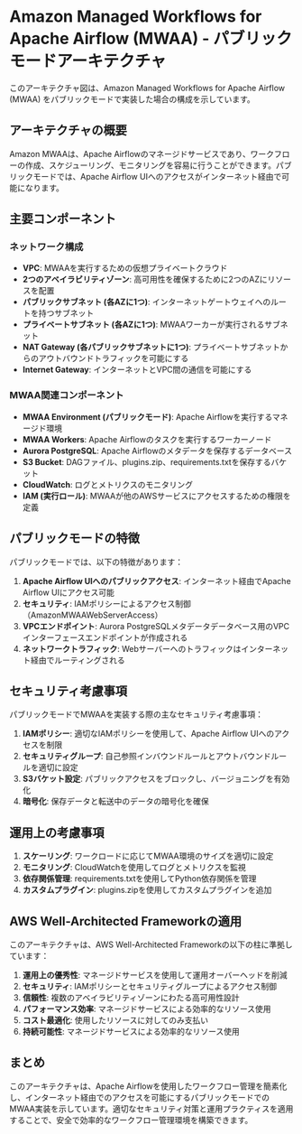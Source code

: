 # Amazon Managed Workflows for Apache Airflow (MWAA) - パブリックモードアーキテクチャ

このアーキテクチャ図は、Amazon Managed Workflows for Apache Airflow (MWAA) をパブリックモードで実装した場合の構成を示しています。

## アーキテクチャの概要

Amazon MWAAは、Apache Airflowのマネージドサービスであり、ワークフローの作成、スケジューリング、モニタリングを容易に行うことができます。パブリックモードでは、Apache Airflow UIへのアクセスがインターネット経由で可能になります。

## 主要コンポーネント

### ネットワーク構成
- **VPC**: MWAAを実行するための仮想プライベートクラウド
- **2つのアベイラビリティゾーン**: 高可用性を確保するために2つのAZにリソースを配置
- **パブリックサブネット (各AZに1つ)**: インターネットゲートウェイへのルートを持つサブネット
- **プライベートサブネット (各AZに1つ)**: MWAAワーカーが実行されるサブネット
- **NAT Gateway (各パブリックサブネットに1つ)**: プライベートサブネットからのアウトバウンドトラフィックを可能にする
- **Internet Gateway**: インターネットとVPC間の通信を可能にする

### MWAA関連コンポーネント
- **MWAA Environment (パブリックモード)**: Apache Airflowを実行するマネージド環境
- **MWAA Workers**: Apache Airflowのタスクを実行するワーカーノード
- **Aurora PostgreSQL**: Apache Airflowのメタデータを保存するデータベース
- **S3 Bucket**: DAGファイル、plugins.zip、requirements.txtを保存するバケット
- **CloudWatch**: ログとメトリクスのモニタリング
- **IAM (実行ロール)**: MWAAが他のAWSサービスにアクセスするための権限を定義

## パブリックモードの特徴

パブリックモードでは、以下の特徴があります：

1. **Apache Airflow UIへのパブリックアクセス**: インターネット経由でApache Airflow UIにアクセス可能
2. **セキュリティ**: IAMポリシーによるアクセス制御（AmazonMWAAWebServerAccess）
3. **VPCエンドポイント**: Aurora PostgreSQLメタデータデータベース用のVPCインターフェースエンドポイントが作成される
4. **ネットワークトラフィック**: Webサーバーへのトラフィックはインターネット経由でルーティングされる

## セキュリティ考慮事項

パブリックモードでMWAAを実装する際の主なセキュリティ考慮事項：

1. **IAMポリシー**: 適切なIAMポリシーを使用して、Apache Airflow UIへのアクセスを制限
2. **セキュリティグループ**: 自己参照インバウンドルールとアウトバウンドルールを適切に設定
3. **S3バケット設定**: パブリックアクセスをブロックし、バージョニングを有効化
4. **暗号化**: 保存データと転送中のデータの暗号化を確保

## 運用上の考慮事項

1. **スケーリング**: ワークロードに応じてMWAA環境のサイズを適切に設定
2. **モニタリング**: CloudWatchを使用してログとメトリクスを監視
3. **依存関係管理**: requirements.txtを使用してPython依存関係を管理
4. **カスタムプラグイン**: plugins.zipを使用してカスタムプラグインを追加

## AWS Well-Architected Frameworkの適用

このアーキテクチャは、AWS Well-Architected Frameworkの以下の柱に準拠しています：

1. **運用上の優秀性**: マネージドサービスを使用して運用オーバーヘッドを削減
2. **セキュリティ**: IAMポリシーとセキュリティグループによるアクセス制御
3. **信頼性**: 複数のアベイラビリティゾーンにわたる高可用性設計
4. **パフォーマンス効率**: マネージドサービスによる効率的なリソース使用
5. **コスト最適化**: 使用したリソースに対してのみ支払い
6. **持続可能性**: マネージドサービスによる効率的なリソース使用

## まとめ

このアーキテクチャは、Apache Airflowを使用したワークフロー管理を簡素化し、インターネット経由でのアクセスを可能にするパブリックモードでのMWAA実装を示しています。適切なセキュリティ対策と運用プラクティスを適用することで、安全で効率的なワークフロー管理環境を構築できます。 